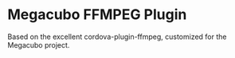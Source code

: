 # Megacubo FFMPEG Plugin

Based on the excellent cordova-plugin-ffmpeg, customized for the Megacubo project.

